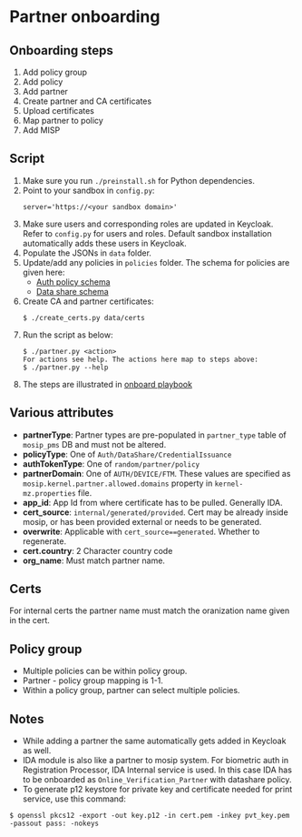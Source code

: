 # Partner onboarding

## Onboarding steps
1. Add policy group
1. Add policy 
1. Add partner
1. Create partner and CA certificates
1. Upload certificates
1. Map partner to policy
1. Add MISP

## Script
1. Make sure you run `./preinstall.sh`  for Python dependencies.
1. Point to your sandbox in `config.py`:
    ```
    server='https://<your sandbox domain>'
    ```
1. Make sure users and corresponding roles are updated in Keycloak.  Refer to `config.py` for users and roles. Default sandbox installation automatically adds these users in Keycloak.
1. Populate the JSONs in `data` folder.  
1. Update/add any policies in `policies` folder.  The schema for policies are given here:
    * [Auth policy schema](https://github.com/mosip/mosip-config/blob/1.1.3/sandbox/auth-policy-schema.json)
    * [Data share schema](https://github.com/mosip/mosip-config/blob/1.1.3/sandbox/data-share-policy-schema.json)
1. Create CA and partner certificates:
    ```
    $ ./create_certs.py data/certs
    ```
1.  Run the script as below:
    ```
    $ ./partner.py <action>
    For actions see help. The actions here map to steps above:
    $ ./partner.py --help
    ```
1. The steps are illustrated in [onboard playbook](../../../playbooks/onboard/partner.yml)

## Various attributes
* **partnerType**: Partner types are pre-populated in `partner_type` table of `mosip_pms` DB and must not be altered.
* **policyType**:  One of `Auth/DataShare/CredentialIssuance` 
* **authTokenType**: One of `random/partner/policy`
* **partnerDomain**: One of `AUTH/DEVICE/FTM`.  These values are specified as `mosip.kernel.partner.allowed.domains` property in `kernel-mz.properties` file.
* **app_id**: App Id from where certificate has to be pulled. Generally IDA.
* **cert_source**: `internal/generated/provided`. Cert may be already inside mosip, or has been provided external or needs to be generated.
* **overwrite**: Applicable with `cert_source==generated`. Whether to regenerate.
* **cert.country**: 2 Character country code
* **org_name**: Must match partner name.

## Certs
For internal certs the partner name must match the oranization name given in the cert.

## Policy group
* Multiple policies can be within policy group.
* Partner - policy group mapping is 1-1. 
* Within a policy group, partner can select multiple policies.

## Notes
* While adding a partner the same automatically gets added in Keycloak as well.
* IDA module is also like a partner to mosip system.  For biometric auth in Registration Processor, IDA Internal service is used.  In this case IDA has to be onboarded as `Online_Verification_Partner` with datashare policy.
* To generate p12 keystore for private key and certificate needed for print service, use this command:
```
$ openssl pkcs12 -export -out key.p12 -in cert.pem -inkey pvt_key.pem -passout pass: -nokeys
```

